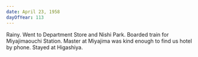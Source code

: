```yaml
---
date: April 23, 1958
dayOfYear: 113
---
```

Rainy.
Went to Department Store and Nishi Park. Boarded train for Miyajimaouchi Station.
Master at Miyajima was kind enough to find us hotel by phone. Stayed at Higashiya.